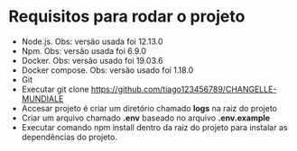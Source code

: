 Requisitos para rodar o projeto
================================

- Node.js. Obs: versão usada foi 12.13.0
- Npm. Obs: versão usada foi 6.9.0
- Docker. Obs: versão usado foi 19.03.6
- Docker compose. Obs: versão usado foi 1.18.0
- Git
- Executar git clone https://github.com/tiago123456789/CHANGELLE-MUNDIALE
- Accesar projeto é criar um diretório chamado **logs** na raiz do projeto
- Criar um arquivo chamado **.env** baseado no arquivo **.env.example**
- Executar comando npm install dentro da raiz do projeto para instalar as dependências do projeto.


